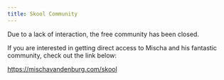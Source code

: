 ```yaml
---
title: Skool Community
---
```

Due to a lack of interaction, the free community has been closed.

If you are interested in getting direct access to Mischa and his fantastic
community, check out the link below:

<https://mischavandenburg.com/skool>

